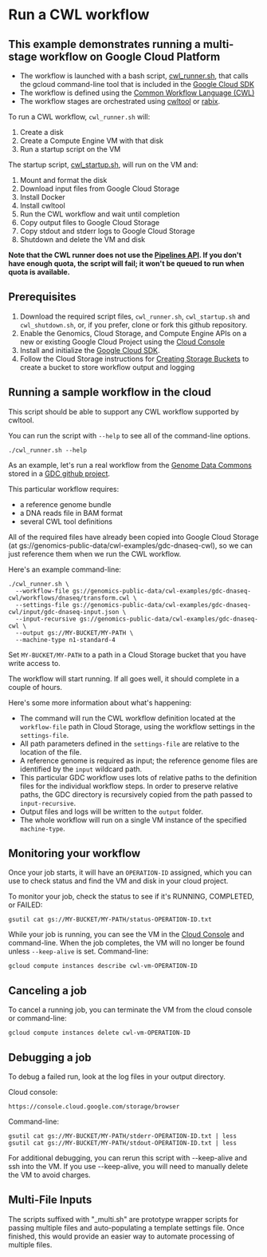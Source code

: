# Run a CWL workflow

## This example demonstrates running a multi-stage workflow on Google Cloud Platform

* The workflow is launched with a bash script, [cwl_runner.sh](cwl_runner.sh), that calls the gcloud command-line tool that is included in the [Google Cloud SDK](https://cloud.google.com/sdk)
* The workflow is defined using the [Common Workflow Language (CWL)](http://www.commonwl.org)
* The workflow stages are orchestrated using [cwltool](https://github.com/common-workflow-language/cwltool/tree/master/cwltool) or [rabix](https://github.com/rabix/bunny).

To run a CWL workflow, `cwl_runner.sh` will:

1. Create a disk
1. Create a Compute Engine VM with that disk
1. Run a startup script on the VM

The startup script, [cwl_startup.sh](cwl_startup.sh), will run on the VM and:

1. Mount and format the disk
1. Download input files from Google Cloud Storage
1. Install Docker
1. Install cwltool
1. Run the CWL workflow and wait until completion
1. Copy output files to Google Cloud Storage
1. Copy stdout and stderr logs to Google Cloud Storage
1. Shutdown and delete the VM and disk

__Note that the CWL runner does not use the [Pipelines API](https://cloud.google.com/genomics/reference/rest/v1alpha2/pipelines). If you don't have enough quota, the script will fail; it won't be queued to run when quota is available.__

## Prerequisites

1. Download the required script files, `cwl_runner.sh`, `cwl_startup.sh` and `cwl_shutdown.sh`, or, if you prefer, clone or fork this github repository.
1. Enable the Genomics, Cloud Storage, and Compute Engine APIs on a new or existing Google Cloud Project using the [Cloud Console](https://console.cloud.google.com/flows/enableapi?apiid=storage_component,compute_component&redirect=https://console.cloud.google.com)
1. Install and initialize the [Google Cloud SDK](https://cloud.google.com/sdk).
1. Follow the Cloud Storage instructions for [Creating Storage Buckets](https://cloud.google.com/storage/docs/creating-buckets) to create a bucket to store workflow output and logging

## Running a sample workflow in the cloud

This script should be able to support any CWL workflow supported by cwltool.

You can run the script with `--help` to see all of the command-line options.

```
./cwl_runner.sh --help
```

As an example, let's run a real workflow from the [Genome Data Commons](https://gdc.cancer.gov) stored in a [GDC github project](https://github.com/nci-gdc/gdc-dnaseq-cwl).

This particular workflow requires:

* a reference genome bundle
* a DNA reads file in BAM format
* several CWL tool definitions

All of the required files have already been copied into Google Cloud Storage (at gs://genomics-public-data/cwl-examples/gdc-dnaseq-cwl), so we can just reference them when we run the CWL workflow.

Here's an example command-line:

```
./cwl_runner.sh \
  --workflow-file gs://genomics-public-data/cwl-examples/gdc-dnaseq-cwl/workflows/dnaseq/transform.cwl \
  --settings-file gs://genomics-public-data/cwl-examples/gdc-dnaseq-cwl/input/gdc-dnaseq-input.json \
  --input-recursive gs://genomics-public-data/cwl-examples/gdc-dnaseq-cwl \
  --output gs://MY-BUCKET/MY-PATH \
  --machine-type n1-standard-4
```

Set `MY-BUCKET/MY-PATH` to a path in a Cloud Storage bucket that you have write access to.

The workflow will start running. If all goes well, it should complete in a couple of hours.

Here's some more information about what's happening:

* The command will run the CWL workflow definition located at the `workflow-file` path in Cloud Storage, using the workflow settings in the `settings-file`.
* All path parameters defined in the `settings-file` are relative to the location of the file.
* A reference genome is required as input; the reference genome files are identified by the `input` wildcard path.
* This particular GDC workflow uses lots of relative paths to the definition files for the individual workflow steps. In order to preserve relative paths, the GDC directory is recursively copied from the path passed to `input-recursive`.
* Output files and logs will be written to the `output` folder.
* The whole workflow will run on a single VM instance of the specified `machine-type`.

## Monitoring your workflow

Once your job starts, it will have an `OPERATION-ID` assigned, which you can use to check status and find the VM and disk in your cloud project.

To monitor your job, check the status to see if it's RUNNING, COMPLETED, or FAILED:
```
gsutil cat gs://MY-BUCKET/MY-PATH/status-OPERATION-ID.txt
```

While your job is running, you can see the VM in the [Cloud Console](https://console.cloud.google.com/compute/instances) and command-line. When the job completes, the VM will no longer be found unless `--keep-alive` is set. Command-line:  

```
gcloud compute instances describe cwl-vm-OPERATION-ID
```

## Canceling a job

To cancel a running job, you can terminate the VM from the cloud console or command-line:
```
gcloud compute instances delete cwl-vm-OPERATION-ID
```

## Debugging a job

To debug a failed run, look at the log files in your output directory. 

Cloud console:
```
https://console.cloud.google.com/storage/browser
```

Command-line:
```
gsutil cat gs://MY-BUCKET/MY-PATH/stderr-OPERATION-ID.txt | less
gsutil cat gs://MY-BUCKET/MY-PATH/stdout-OPERATION-ID.txt | less
```

For additional debugging, you can rerun this script with --keep-alive and ssh into the VM.
If you use --keep-alive, you will need to manually delete the VM to avoid charges.

## Multi-File Inputs

The scripts suffixed with "\_multi.sh" are prototype wrapper scripts for passing multiple files and auto-populating a template settings file. Once finished, this would provide an easier way to automate processing of multiple files. 
